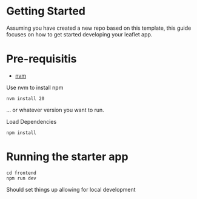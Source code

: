 # Getting Started

Assuming you have created a new repo based on this template, this guide focuses on how to get started developing your leaflet app.

# Pre-requisitis

* [nvm](https://github.com/nvm-sh/nvm?tab=readme-ov-file#installing-and-updating)

Use nvm to install npm 

`nvm install 20`

... or whatever version you want to run.

Load Dependencies

`npm install`

# Running the starter app

```
cd frontend
npm run dev
```

Should set things up allowing for local development


